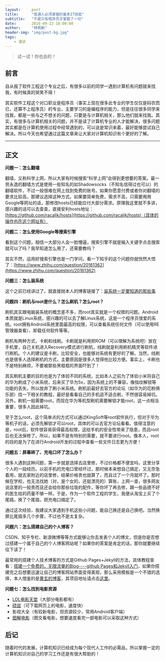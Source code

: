 ```yaml
---
layout:     post
title:      "普通人必须掌握的基本IT技能"
subtitle:   "不是只有程序员才掌握了一切"
date:       2016-09-22 18:00:00
author:     "林佩勤"
header-img: "img/post-bg.jpg"
tags:
    - 漫谈
---
```


> 试一试！你也会的！


## 前言

自从报了软件工程这个专业之后，有很多以前的同学一遇到计算机有问题就来找我，有时候真的哭笑不得！

其实软件工程这个对口职业是程序员（事实上现在很多此专业的学生仅仅是码农而已，还算不上程序员）的专业，主要学习的是编程序的能力，但是往往很多同学来找我，都是一些与之不想关的问题，只要是与计算机相关，那么他们就来找我。其实，有很多与计算机相关的问题，并不是读了计算机专业的人才能解决，很多问题其实都是在计算机使用过程中经常遇到的，可以说是常识来着，最好能够尝试自己解决。所以今天也希望通过这篇文章来让大家对计算机知识有个更好的了解。

---

## 正文

**问题一：怎么翻墙**

翻墙，又称科学上网，所以大家有时候搜索“科学上网”会得到更想要的答案。最一劳永逸的翻墙方式是使用一些知名的如Shadowsocks（不知名信得过也可以）的翻墙软件，不过一般很难在网上找到免费的账号。如果你愿意付费或者你对翻墙的要求比较高，那建议选择这种方式。如果要简单免费，需求不高，只需要用用Google等网址的话，那修改hosts已经能应付大部分需求。原理我这里就不多讲，感兴趣的话可以去查查，直接安利hosts地址：[https://github.com/racaljk/hosts](https://github.com/racaljk/hosts)（具体的操作也在这个网址有）

**问题二：怎么使用Google等搜索引擎**

看到这个问题，相信一大部分人会一脸懵逼，搜索引擎不就是输入关键字点击搜索就可以了吗？我早知道怎么用了，还需要教吗？

其实不然，运用好搜索引擎也是一门学问，看一下知乎的这个问题你就恍然大悟了：[https://www.zhihu.com/question/20161362](https://www.zhihu.com/question/20161362)

**问题三：怎么装系统**

这个之前已经讲过了，就直接抛本人的博客链接了：[装系统一定要知道的那些事](https://lpq29743.github.io/redant/2016/09/11/systemInstallation/)

**问题四：刷机与root是什么？怎么刷机？怎么root？**

刷机其实跟电脑装系统的概念差不多，而root其实就是一个权限的问题。Android本质就是Linux系统，感兴趣的可以去了解Linux系统，这是一个程序员很爱的系统。root拥有Android系统里面最高的权限，可以查看系统任何文件（可以使用RE管理器查看）、卸载任何软件等等。

刷机有两种方式，卡刷和线刷。卡刷就是利用把ROM（可以理解为系统吧）放在手机里，自己关机进入Recovery模式进行刷机，线刷就是利用刷机精灵等软件进行刷机。个人的建议是卡刷，比较安全，也能够对系统有更好的了解。当然，线刷也是很多人选择刷机的方式，主要原因是很多人觉得他比较方便。事实上，卡刷也不是特别麻烦，不要被那些黑框框的界面吓到了！

其实刷机主要的目的也是为了体验不同的系统，比如本人之前为了体验小米将自己的华为刷成了小米系统，后来买了华为5x，因为系统上的不兼容，像指纹解锁等功能的丢失，所以放弃了刷小米系统。刷机前最好去官方的论坛（如华为的花粉俱乐部）找一下相关的教程，最好是看看自己的手机适不适合刷，不然很容易掉坑。另外，刷机一般需要root，而现在华为等机型刷机需要解锁才能root，这一点相当重要，很多人因此掉坑。

至于怎么root，这个简单点的方式可以通过KingSoft等root软件执行，但对于华为等机子的话，必须先解锁才可以root，具体的可以去官方论坛看看。值得注意的是，root后，软件很容易获得最高权限，这给手机的安全性带来了隐患，而且root后也无法保修了。所以，如果不是有特别的需要，就不要进行root。像本人，root的目的是为了在进行Android开发的过程中查看一些文件日志更为方便！

**问题五：屏幕碎了、充电口坏了怎么办？**

很多人遇到这种问题，第一步就是选择去店里修，不过价格都不便宜吗，这里分享个人的一段经历。以前手机的充电口曾经坏过，那时候本来想自己搞定，又无奈急着用，就去家附近的店里修，结果价格贵也就算了，而且过了一个月就坏了。那时候在学校，也无法找她（对，是个女的，还挺漂亮的）算账，上网一查，很多网友说店里的一般贵而且还会给你那些垃圾的配件，等你坏了再去修，跟一些品德不好的医生给的药量不够一样。于是，作为一个软件工程的学生，我便从淘宝上买了个尾插，换了个尾插，把充电口搞定了。

通过这次经验，我建议大家遇到手机这些小问题，能自己换还是自己换吧。当然换屏比尾插多几个步骤，不过也不是太复杂。

**问题六：怎么搭建自己的个人博客？**

CSDN、知乎专栏、新浪微博等等方式能够让你去发表个人的博文，但是你是否想过搭建一个属于自己的个人博客网站呢？如果你的答案是肯定的话，那你就要继续往下读了！

最常用的搭建个人技术博客的方式是Github Pages+Jekyll的方法，具体教程查看：[搭建一个免费的，无限流量的Blog----github Pages和Jekyll入门](http://www.ruanyifeng.com/blog/2012/08/blogging_with_jekyll.html)，如果你搭建完之后想要迅速让自己的博客网站界面变得美观，那么采用模板是一个不错的选择，本人借鉴的是[黄玄的博客](http://huangxuan.me/)，其项目地址请点击[这里](https://github.com/Huxpro/huxpro.github.io)。

**问题七：怎么找到电影资源**

- [LOL电影天堂](http://www.loldytt.com/)（大部分电影都有）
- [硕鼠](http://download.flvcd.com/)（可下载网页上的电影，速度快）
- 影视大全（有较新电影，但资源较少，常用Android客户端）
- [图解电影](http://www.graphmovies.com/home/2/)（图文看电影，想要速度看完一部电影可以采取这种方式）

## 后记

随着时代的发展，计算机知识已经成为每个现代人工作的必需品，所以掌握一定的计算机知识对自己的学习工作还是有很大帮助的！
